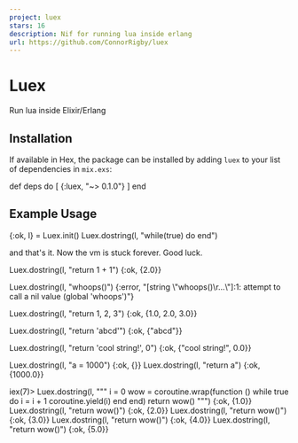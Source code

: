 ```yaml
---
project: luex
stars: 16
description: Nif for running lua inside erlang
url: https://github.com/ConnorRigby/luex
---
```


Luex
====

Run lua inside Elixir/Erlang

Installation
------------

If available in Hex, the package can be installed by adding `luex` to your list of dependencies in `mix.exs`:

def deps do
  \[
    {:luex, "~> 0.1.0"}
  \]
end

Example Usage
-------------

{:ok, l} \= Luex.init()
Luex.dostring(l, "while(true) do end")

and that's it. Now the vm is stuck forever. Good luck.

Luex.dostring(l, "return 1 + 1")
{:ok, {2.0}}

Luex.dostring(l, "whoops()")
{:error,
 "\[string \\"whoops()\\r...\\"\]:1: attempt to call a nil value (global 'whoops')"}

Luex.dostring(l, "return 1, 2, 3")
{:ok, {1.0, 2.0, 3.0}}

Luex.dostring(l, "return 'abcd'")
{:ok, {"abcd"}}

Luex.dostring(l, "return 'cool string!', 0")
{:ok, {"cool string!", 0.0}}

Luex.dostring(l, "a = 1000")
{:ok, {}}
Luex.dostring(l, "return a")
{:ok, {1000.0}}

iex(7)\> Luex.dostring(l, """
i = 0
wow = coroutine.wrap(function ()
  while true do
   i = i + 1
   coroutine.yield(i)
  end
end)
return wow()
""")
{:ok, {1.0}}
Luex.dostring(l, "return wow()")
{:ok, {2.0}}
Luex.dostring(l, "return wow()")
{:ok, {3.0}}
Luex.dostring(l, "return wow()")
{:ok, {4.0}}
Luex.dostring(l, "return wow()")
{:ok, {5.0}}
